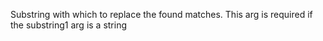 Substring with which to replace the found matches.  This arg is required if the substring1 arg is a string
